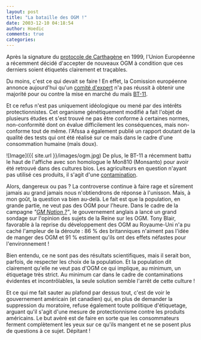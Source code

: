 ```yaml
---
layout: post
title: "La bataille des OGM !"
date: 2003-12-10 04:18:54
author: Hoedic
comments: true
categories: 
---
```



Après la signature du [protocole de Carthagène](http://www.infogm.org/mot.php3?id_mot=122) en 1999, l'Union Européenne a récemment décidé d'accepter de nouveaux OGM à condition que ces derniers soient étiquetés clairement et traçables.

Du moins, c'est ce qui devait se faire ! En effet, la Comission européenne annonce aujourd'hui qu'un [comité d'expert](
http://www.lemonde.fr/web/article/0,1-0@2-3214,36-345173,0.html) n'a pas réussit à obtenir une majorité pour ou contre la mise en marché du maïs [BT-11](http://strategis.ic.gc.ca/epic/internet/inbac-bec.nsf/vwGeneratedInterF/h_bk00272f.html).

Et ce refus n'est pas uniquement idéologique ou mené par des intérêts protectionnistes. Cet organisme génétiquement modifié a fait l'objet de plusieurs études et s'est trouvé ne pas être conforme à certaines normes, non-conformité dont on évalue difficilement les conséquences, mais non-conforme tout de même. l'Afssa a également publié un rapport doutant de la qualité des tests qui ont été réalisé sur ce maïs dans le cadre d'une consommation humaine (maïs doux).

![Image]({{ site.url }}/images/ogm.jpg)
De plus, le BT-11 a récemment battu le haut de l'affiche avec son homologue le Mon810 (Monsanto) pour avoir été retrouvé dans des cultures bios. Les agriculteurs en question n'ayant pas utilisé ces produits, il s'agit d'une [contamination](http://www.ledevoir.com/2003/09/03/35267.html).

Alors, dangereux ou pas ? La controverse continue à faire rage et sûrement jamais au grand jamais nous n'obtiendrons de réponse à l'unisson. Mais, à mon goût, la question va bien au-delà. Le fait est que la population, en grande partie, ne veut pas des OGM pour l'heure. Dans le cadre de la campagne *"[GM Nation ?](http://www.gmpublicdebate.org/)"*, le gouvernement anglais a lancé un grand sondage sur l'opinion des sujets de la Reine sur les OGM. Tony Blair, favorable à la reprise du développement des OGM au Royaume-Uni n'a pu caché l'ampleur de la déroute : 86 % des britanniques n'aiment pas l'idée de manger des OGM et 91 % estiment qu'ils ont des effets néfastes pour l'environnement !

Bien entendu, ce ne sont pas des résultats scientifiques, mais il serait bon, parfois, de respecter les choix de la population. Et la population dit clairement qu'elle ne veut pas d'OGM ce qui implique, au minimum, un étiquetage très strict. Au minimum car dans le cadre de contaminations évidentes et incontrôlables, la seule solution semble l'arrêt de cette culture !

Et ce qui me fait sauter au plafond par dessus tout, c'est de voir le gouvernement américain (et canadien) qui, en plus de demander la suppression du moratoire, refuse également toute politique d'étiquetage, arguant qu'il s'agit d'une mesure de protectionnisme contre les produits américains. Le but avèré est de faire en sorte que les consommateurs ferment complètement les yeux sur ce qu'ils mangent et ne se posent plus de questions à ce sujet. Dépitant !